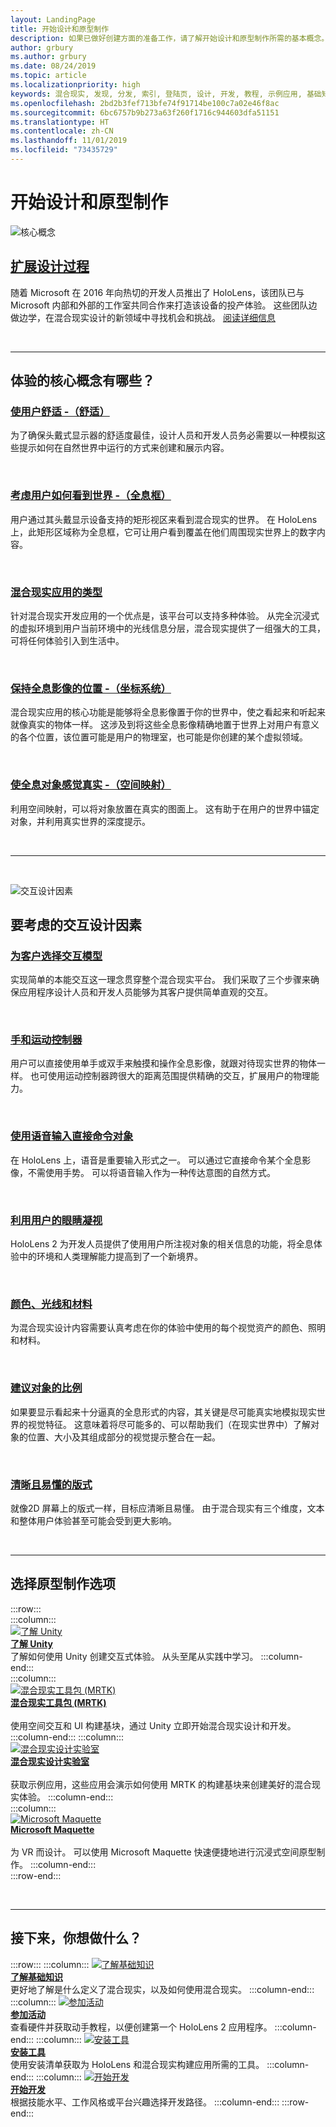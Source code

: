 ```yaml
---
layout: LandingPage
title: 开始设计和原型制作
description: 如果已做好创建方面的准备工作，请了解开始设计和原型制作所需的基本概念。
author: grbury
ms.author: grbury
ms.date: 08/24/2019
ms.topic: article
ms.localizationpriority: high
keywords: 混合现实, 发现, 分发, 索引, 登陆页, 设计, 开发, 教程, 示例应用, 基础知识, 案例研究, 资源, HoloLens 操作指南, 开源项目, 核心概念, 交互
ms.openlocfilehash: 2bd2b3fef713bfe74f91714be100c7a02e46f8ac
ms.sourcegitcommit: 6bc6757b9b273a63f260f1716c944603dfa51151
ms.translationtype: HT
ms.contentlocale: zh-CN
ms.lasthandoff: 11/01/2019
ms.locfileid: "73435729"
---
```

# <a name="start-designing-and-prototyping"></a>开始设计和原型制作


![核心概念](images/text_in_unity_viewingangle.jpg)

## <a name="expand-your-design-processcase-study-expanding-the-design-process-for-mixed-realitymd"></a>[扩展设计过程](case-study-expanding-the-design-process-for-mixed-reality.md)

随着 Microsoft 在 2016 年向热切的开发人员推出了 HoloLens，该团队已与 Microsoft 内部和外部的工作室共同合作来打造该设备的投产体验。 这些团队边做边学，在混合现实设计的新领域中寻找机会和挑战。 [阅读详细信息](case-study-expanding-the-design-process-for-mixed-reality.md)

<br>

---

## <a name="what-are-the-core-concepts-of-an-experience"></a>体验的核心概念有哪些？

### <a name="keep-the-user-comfortable---comfortcomfortmd"></a>[使用户舒适 -（舒适）](comfort.md)
为了确保头戴式显示器的舒适度最佳，设计人员和开发人员务必需要以一种模拟这些提示如何在自然世界中运行的方式来创建和展示内容。

<br>

### <a name="consider-how-the-user-sees-the-world---holographic-frameholographic-framemd"></a>[考虑用户如何看到世界 -（全息框）](holographic-frame.md)
用户通过其头戴显示设备支持的矩形视区来看到混合现实的世界。 在 HoloLens 上，此矩形区域称为全息框，它可让用户看到覆盖在他们周围现实世界上的数字内容。

<br>

### <a name="types-of-mixed-reality-appstypes-of-mixed-reality-appsmd"></a>[混合现实应用的类型](types-of-mixed-reality-apps.md)
针对混合现实开发应用的一个优点是，该平台可以支持多种体验。 从完全沉浸式的虚拟环境到用户当前环境中的光线信息分层，混合现实提供了一组强大的工具，可将任何体验引入到生活中。

<br>

### <a name="keeping-holograms-in-place---coordinate-systemscoordinate-systemsmd"></a>[保持全息影像的位置 -（坐标系统）](coordinate-systems.md)
混合现实应用的核心功能是能够将全息影像置于你的世界中，使之看起来和听起来就像真实的物体一样。 这涉及到将这些全息影像精确地置于世界上对用户有意义的各个位置，该位置可能是用户的物理室，也可能是你创建的某个虚拟领域。

<br>

### <a name="making-holographic-objects-feel-real---spatial-mappingspatial-mappingmd"></a>[使全息对象感觉真实 -（空间映射）](spatial-mapping.md)
利用空间映射，可以将对象放置在真实的图面上。 这有助于在用户的世界中锚定对象，并利用真实世界的深度提示。

<br>


---

<br>

![交互设计因素](images/MRTK_BoundingBox_Main.png)

## <a name="interaction-design-factors-to-consider"></a>要考虑的交互设计因素


### <a name="choose-an-interaction-model-for-your-customerinteraction-fundamentalsmd"></a>[为客户选择交互模型](interaction-fundamentals.md)
实现简单的本能交互这一理念贯穿整个混合现实平台。 我们采取了三个步骤来确保应用程序设计人员和开发人员能够为其客户提供简单直观的交互。

<br>

### <a name="hands-and-motion-controllershands-and-toolsmd"></a>[手和运动控制器](hands-and-tools.md)
用户可以直接使用单手或双手来触摸和操作全息影像，就跟对待现实世界的物体一样。 也可使用运动控制器跨很大的距离范围提供精确的交互，扩展用户的物理能力。

<br>

### <a name="directly-commanding-objects-with-voice-inputvoice-inputmd"></a>[使用语音输入直接命令对象](voice-input.md)
在 HoloLens 上，语音是重要输入形式之一。 可以通过它直接命令某个全息影像，不需使用手势。 可以将语音输入作为一种传达意图的自然方式。

<br>

### <a name="leveraging-the-users-eye-gazeeye-trackingmd"></a>[利用用户的眼睛凝视](eye-tracking.md)
HoloLens 2 为开发人员提供了使用用户所注视对象的相关信息的功能，将全息体验中的环境和人类理解能力提高到了一个新境界。

<br>

### <a name="color-light-and-materialscolor-light-and-materialsmd"></a>[颜色、光线和材料](color,-light-and-materials.md)
为混合现实设计内容需要认真考虑在你的体验中使用的每个视觉资产的颜色、照明和材料。

<br>

### <a name="suggesting-the-scale-of-an-objectscalemd"></a>[建议对象的比例](scale.md)
如果要显示看起来十分逼真的全息形式的内容，其关键是尽可能真实地模拟现实世界的视觉特征。 这意味着将尽可能多的、可以帮助我们（在现实世界中）了解对象的位置、大小及其组成部分的视觉提示整合在一起。

<br>

### <a name="clear-and-readable-typographytypographymd"></a>[清晰且易懂的版式](typography.md)
就像2D 屏幕上的版式一样，目标应清晰且易懂。 由于混合现实有三个维度，文本和整体用户体验甚至可能会受到更大影响。

<br>


---

## <a name="choose-a-prototyping-option"></a>选择原型制作选项  

:::row:::   
    :::column:::    
       [![了解 Unity](images/unity_logo.png)](https://learn.unity.com/)<br>
        **[了解 Unity](https://learn.unity.com/)**<br>
        了解如何使用 Unity 创建交互式体验。 从头至尾从实践中学习。
    :::column-end:::    
    :::column:::    
        [![混合现实工具包 (MRTK)](images/MRTK-small_logo.png)](https://github.com/Microsoft/MixedRealityToolkit-Unity)<br>
        **[混合现实工具包 (MRTK)](https://github.com/Microsoft/MixedRealityToolkit-Unity)**<br>  
        使用空间交互和 UI 构建基块，通过 Unity 立即开始混合现实设计和开发。   
    :::column-end:::
    :::column:::    
        [![混合现实设计实验室](images/MRDL_logo.png)](https://github.com/Microsoft/MRDL_Unity_PeriodicTable)<br>
        **[混合现实设计实验室](https://github.com/Microsoft/MRDL_Unity_PeriodicTable)**<br>  
        获取示例应用，这些应用会演示如何使用 MRTK 的构建基块来创建美好的混合现实体验。
    :::column-end:::        
    :::column:::    
        [![Microsoft Maquette](images/Maquette_logo.png)](https://www.maquette.ms/)<br>
        **[Microsoft Maquette](https://www.maquette.ms/)**<br>  
        为 VR 而设计。 可以使用 Microsoft Maquette 快速便捷地进行沉浸式空间原型制作。 
    :::column-end:::    
:::row-end:::

<br>

---



## <a name="what-would-you-like-to-do-next"></a>接下来，你想做什么？

:::row:::
    :::column:::
       [![了解基础知识](images/icon-lightbulb.jpg)](index.md#understand-the-basics)<br>
        **[了解基础知识](index.md#understand-the-basics)**<br>
        更好地了解是什么定义了混合现实，以及如何使用混合现实。
    :::column-end:::
    :::column:::
        [![参加活动](images/icon-calendar.jpg)](sf-academy-events.md)<br>
         **[参加活动](sf-academy-events.md)**<br>
        查看硬件并获取动手教程，以便创建第一个 HoloLens 2 应用程序。
    :::column-end:::
    :::column:::
        [![安装工具](images/icon-design.jpg)](install-the-tools.md)<br>
         **[安装工具](install-the-tools.md)**<br>
        使用安装清单获取为 HoloLens 和混合现实构建应用所需的工具。
    :::column-end:::
    :::column:::
        [![开始开发](images/icon-developer.jpg)](development.md)<br>
        **[开始开发](development.md)**<br>
        根据技能水平、工作风格或平台兴趣选择开发路径。
    :::column-end:::
:::row-end:::


<br>

<br>


